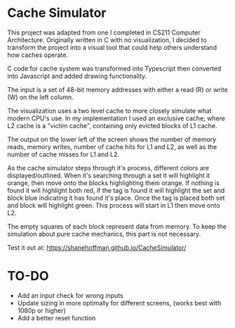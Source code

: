 # Cache Simulator

This project was adapted from one I completed in CS211 Computer Architecture.
Originally written in C with no visualization, I decided to transform the project into
a visual tool that could help others understand how caches operate.

C code for cache system was transformed into Typescript then converted into Javascript and added drawing functionality.

The input is a set of 48-bit memory addresses with either a read (R) or write (W) on the left column. 

The visualization uses a two level cache to more closely simulate what modern CPU's use. In my implementation
I used an exclusive cache; where L2 cache is a "victim cache", containing only evicted blocks of L1 cache.

The output on the lower left of the screen shows the number of memory reads, memory writes, number of cache hits
for L1 and L2, as well as the number of cache misses for L1 and L2.

As the cache simulator steps through it's process, different colors are displayed/outlined.
When it's searching through a set it will highlight it orange, then move onto the blocks highlighting them orange.
If nothing is found it will highlight both red, if the tag is found it will highlight the set and block blue indicating
it has found it's place. Once the tag is placed both set and block will highlight green.
This process will start in L1 then move onto L2.

The empty squares of each block represent data from memory. To keep the simulation about pure cache mechanics, this part is not necessary.

Test it out at: https://shanehoffman.github.io/CacheSimulator/

# TO-DO
  - Add an input check for wrong inputs
  - Update sizing in more optimally for different screens, (works best with 1080p or higher)
  - Add a better reset function
